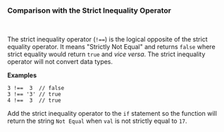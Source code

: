 ### **Comparison with the Strict Inequality Operator**

<br>

The strict inequality operator (`!==`) is the logical opposite of the strict equality operator. It means "Strictly Not Equal" and returns `false` where strict equality would return `true` and _vice versa_. The strict inequality operator will not convert data types.

**Examples**

```
3 !==  3  // false
3 !== '3' // true
4 !==  3  // true
```

Add the strict inequality operator to the `if` statement so the function will return the string `Not Equal` when `val` is not strictly equal to `17`.
